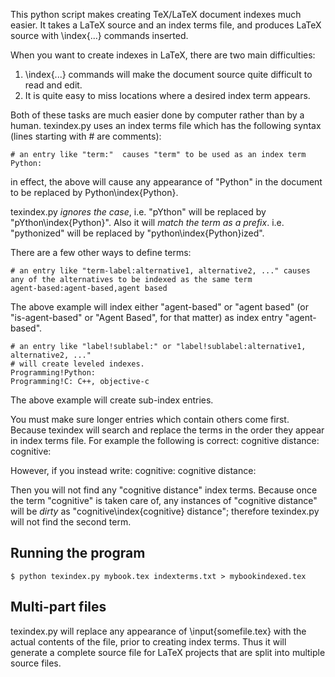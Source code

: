 This python script makes creating TeX/LaTeX document indexes much easier. It takes a LaTeX source
and an index terms file, and produces LaTeX source with \index{...} commands inserted.

When you want to create indexes in LaTeX, there are two main difficulties:
1. \index{...} commands will make the document source quite difficult to read and edit.
2. It is quite easy to miss locations where a desired index term appears.

Both of these tasks are much easier done by computer rather than by a human. texindex.py 
uses an index terms file which has the following syntax (lines starting with # are comments):

    # an entry like "term:"  causes "term" to be used as an index term
    Python:

in effect, the above will cause any appearance of "Python" in the document to be replaced by
Python\index{Python}. 

texindex.py *ignores the case*, i.e. "pYthon" will be replaced by "pYthon\index{Python}". Also it
will *match the term as a prefix*. i.e. "pythonized" will be replaced by "python\index{Python}ized".

There are a few other ways to define terms:

    # an entry like "term-label:alternative1, alternative2, ..." causes any of the alternatives to be indexed as the same term
    agent-based:agent-based,agent based

The above example will index either "agent-based" or "agent based" (or "is-agent-based" or "Agent Based", for that matter) as index entry "agent-based".

    # an entry like "label!sublabel:" or "label!sublabel:alternative1, alternative2, ..."
    # will create leveled indexes.
    Programming!Python:
    Programming!C: C++, objective-c

The above example will create sub-index entries.

You must make sure longer entries which contain others come first. Because texindex will search and replace the terms
in the order they appear in index terms file. For example the following is correct:
    cognitive distance:
    cognitive:

However, if you instead write:
    cognitive:
    cognitive distance:

Then you will not find any "cognitive distance" index terms. Because once the term "cognitive" is taken care of, any instances of "cognitive distance" will be *dirty* as "cognitive\index{cognitive} distance"; therefore texindex.py will
not find the second term.

Running the program
-------------------

    $ python texindex.py mybook.tex indexterms.txt > mybookindexed.tex

Multi-part files
-------------------
texindex.py will replace any appearance of \input{somefile.tex} with the actual contents of the file, prior to
creating index terms. Thus it will generate a complete source file for LaTeX projects that are split into multiple source
files.

